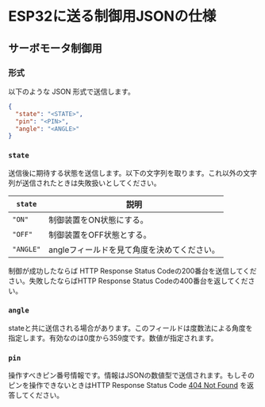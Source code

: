 # ESP32に送る制御用JSONの仕様

## サーボモータ制御用

### 形式

以下のような JSON 形式で送信します。

```json
{
  "state": "<STATE>",
  "pin": "<PIN>",
  "angle": "<ANGLE>"
}
```

### `state`

送信後に期待する状態を送信します。以下の文字列を取ります。これ以外の文字列が送信されたときは失敗扱いとしてください。

| `state` | 説明 |
|---|---|
|`"ON"` |制御装置をON状態にする。|
|`"OFF"`|制御装置をOFF状態とする。|
|`"ANGLE"`|angleフィールドを見て角度を決めてください。|

制御が成功したならば HTTP Response Status Codeの200番台を送信してください。失敗したならばHTTP Response Status Codeの400番台を返してください。

### `angle`

stateと共に送信される場合があります。このフィールドは度数法による角度を指定します。有効なのは0度から359度です。数値が指定されます。

### `pin`

操作すべきピン番号情報です。情報はJSONの数値型で送信されます。もしそのピンを操作できないときはHTTP Response Status
Code [404 Not Found](https://developer.mozilla.org/ja/docs/Web/HTTP/Status/404) を返答してください。
